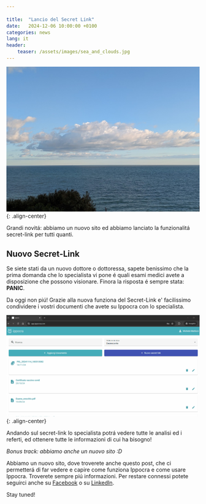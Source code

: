 ```yaml
---

title:  "Lancio del Secret Link"
date:   2024-12-06 10:00:00 +0100
categories: news
lang: it
header:
    teaser: /assets/images/sea_and_clouds.jpg
---
```


![image-center](/assets/images/sea_and_clouds.jpg){: .align-center}

Grandi novitá: abbiamo un nuovo sito ed abbiamo lanciato la funzionalitá secret-link 
per tutti quanti.

## Nuovo Secret-Link

Se siete stati da un nuovo dottore o dottoressa, sapete benissimo che la prima domanda che 
lo specialista vi pone é quali esami medici avete a disposizione che possono visionare.
Finora la risposta é sempre stata: **PANIC**.

Da oggi non piú! Grazie alla nuova funziona del Secret-Link e' facilissimo condividere i 
vostri documenti che avete su Ippocra con lo specialista. 

![image-center](/assets/images/secret-link-creation.gif){: .align-center}

Andando sul secret-link lo specialista potrá vedere tutte le analisi ed i referti, ed
ottenere tutte le informazioni di cui ha bisogno!

*Bonus track: abbiamo anche un nuovo sito :D*

Abbiamo un nuovo sito, dove troverete anche questo post, che ci permetterá di far vedere e 
capire come funziona Ippocra e come usare Ippocra. Troverete sempre piú informazioni. 
Per restare connessi potete seguirci anche su [Facebook](https://www.facebook.com/profile.php?id=61564933710120) o su [LinkedIn](https://www.linkedin.com/company/ippocra/).

Stay tuned!